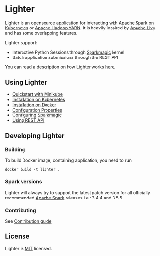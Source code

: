 # Lighter

Lighter is an opensource application for interacting with [Apache Spark](https://spark.apache.org/) on [Kubernetes](https://kubernetes.io/) or [Apache Hadoop YARN](https://hadoop.apache.org/docs/current/hadoop-yarn/hadoop-yarn-site/YARN.html).
It is heavily inspired by [Apache Livy](https://livy.incubator.apache.org/) and has some overlapping features.

Lighter support:
- Interactive Python Sessions through [Sparkmagic](https://github.com/jupyter-incubator/sparkmagic) kernel
- Batch application submissions through the REST API

You can read a description on how Lighter works [here](./docs/architecture.md).

## Using Lighter
- [Quickstart with Minikube](./quickstart/README.md)
- [Installation on Kubernetes](./docs/kubernetes.md)
- [Installation on Docker](./docs/docker.md)
- [Configuration Properties](./docs/configuration.md)
- [Configuring Sparkmagic](./docs/sparkmagic.md)
- [Using REST API](./docs/rest.md)

## Developing Lighter

### Building

To build Docker image, containing application, you need to run

```
docker build -t lighter .
```

### Spark versions

Lighter will always try to support the latest patch version for all officially recommended [Apache Spark](https://spark.apache.org/) releases i.e.: 3.4.4 and 3.5.5.

### Contributing

See [Contribution guide](./docs/CONTRIBUTING.md)

## License

Lighter is [MIT](./LICENSE.txt) licensed.
